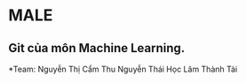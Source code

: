 # MALE
## Git của môn Machine Learning.
*Team:
  Nguyễn Thị Cẩm Thu 
  Nguyễn Thái Học 
  Lâm Thành Tài
